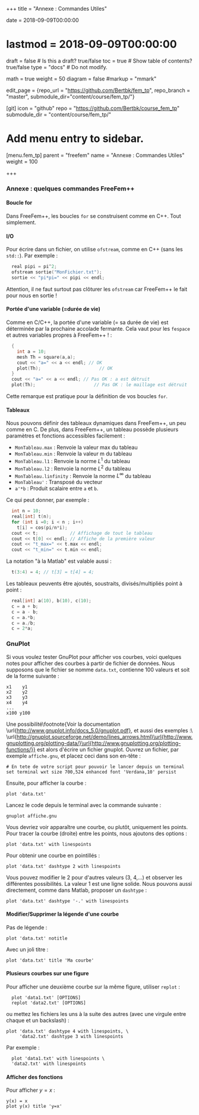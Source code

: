 +++
title = "Annexe : Commandes Utiles"

date = 2018-09-09T00:00:00
# lastmod = 2018-09-09T00:00:00

draft = false  # Is this a draft? true/false
toc = true  # Show table of contents? true/false
type = "docs"  # Do not modify.

math = true
weight = 50
diagram = false
#markup = "mmark"


edit_page = {repo_url = "https://github.com/Bertbk/fem_tp", repo_branch = "master", submodule_dir="content/course/fem_tp/"}

[git]
  icon = "github"
  repo = "https://github.com/Bertbk/course_fem_tp"
  submodule_dir = "content/course/fem_tp/"

# Add menu entry to sidebar.
[menu.fem_tp]
  parent = "freefem"
  name = "Annexe : Commandes Utiles"
  weight = 100

+++

$\newcommand{\diff}{\mathrm{d}}$
$\newcommand{\xx}{\mathbf{x}}$
$\newcommand{\vec}[1]{\mathbf{#1}}$
$\newcommand{\conj}[1]{\overline{#1}}$
$\newcommand{\Pb}{\mathbb{P}}$
$\newcommand{\dn}{\partial\_{\mathbf{n}}}$
$\newcommand{\Lo}{L^2(\Omega)}$
$\newcommand{\Ho}{H^1(\Omega)}$
$\newcommand{\Hoz}{H^1\_0(\Omega)}$
$\newcommand{\dsp}{\displaystyle}$
$\newcommand{\uh}{u\_h}$
$\newcommand{\eh}{e\_h}$
$\newcommand{\norm}[1]{\left\\|#1\right\\|}$
$\newcommand{\normL}[1]{\norm{#1}\_{\Lo}}$
$\newcommand{\normH}[1]{\norm{#1}\_{\Ho}}$

### Annexe : quelques commandes FreeFem++


#### Boucle for
Dans FreeFem++, les boucles `for` se construisent comme en C++. Tout simplement.

#### I/O

Pour écrire dans un fichier, on utilise `ofstream`, comme en C++ (sans les `std::`). Par exemple :

```cpp
  real pipi = pi^2;
  ofstream sortie("MonFichier.txt");
  sortie << "pi*pi=" << pipi << endl;
```

Attention, il ne faut surtout pas clôturer les `ofstream` car FreeFem++ le fait pour nous en sortie !

#### Portée d'une variable (=durée de vie)

Comme en C/C++, la portée d'une variable (= sa durée de vie) est déterminée par la prochaine accolade fermante. Cela vaut pour les `fespace` et autres variables propres à FreeFem++ ! :
```cpp
  {
    int a = 10;
    mesh Th = square(a,a);
    cout << "a=" << a << endl; // OK
    plot(Th);                      // OK
  }
  cout << "a=" << a << endl; // Pas OK : a est détruit
  plot(Th);                      // Pas OK : le maillage est détruit
```
Cette remarque est pratique pour la définition de vos boucles `for`.

#### Tableaux

Nous pouvons définir des tableaux dynamiques dans FreeFem++, un peu comme en C. De plus, dans FreeFem++, un tableau possède plusieurs paramètres et fonctions accessibles facilement :

  - `MonTableau.max` : Renvoie la valeur max du tableau 
  - `MonTableau.min` : Renvoie la valeur m du tableau
  - `MonTableau.l1`  : Renvoie la norme $L^1$ du tableau
  - `MonTableau.l2`  : Renvoie la norme $L^2$ du tableau
  - `MonTableau.linfinity`  : Renvoie la norme $L^{\infty}$ du tableau
  - `MonTableau'`    : Transposé du vecteur
  - `a'*b`    : Produit scalaire entre `a` et `b`.
  

  Ce qui peut donner, par exemple :

```cpp
  int n = 10;
  real[int] t(n);
  for (int i =0; i < n ; i++)
    t[i] = cos(pi/n*i);
  cout << t;            // Affichage de tout le tableau
  cout << t[0] << endl; // Affiche de la première valeur
  cout << "t_max=" << t.max << endl;
  cout << "t_min=" << t.min << endl;
```

La notation "à la Matlab" est valable aussi :
```cpp
  t(3:4) = 4; // t[3] = t[4] = 4;
```

Les tableaux peuvents être ajoutés, soustraits, divisés/multipliés point à point :
```cpp
  real[int] a(10), b(10), c(10);
  c = a + b;
  c = a - b;
  c = a.*b;
  c = a./b;
  c = 2*a;
```

### GnuPlot

Si vous voulez tester GnuPlot pour afficher vos courbes, voici quelques notes pour afficher des courbes à partir de fichier de données. Nous supposons que le fichier se nomme `data.txt`, contienne 100 valeurs et soit de la forme suivante :
```
x1    y1
x2    y2
x3    y3
x4    y4
...  
x100 y100
```

Une possibilité\footnote{Voir la documentation \url{http://www.gnuplot.info/docs_5.0/gnuplot.pdf}, et aussi des exemples :\\ \url{http://gnuplot.sourceforge.net/demo/lines_arrows.html}\url{http://www.gnuplotting.org/plotting-data/}\url{http://www.gnuplotting.org/plotting-functions/}} est alors d'écrire un fichier gnuplot. Ouvrez un fichier, par exemple `affiche.gnu`, et placez ceci dans son en-tête :
```gnuplot
# En tete de votre script pour pouvoir le lancer depuis un terminal
set terminal wxt size 700,524 enhanced font 'Verdana,10' persist
```
Ensuite, pour afficher la courbe :
```gnuplot
plot 'data.txt'
```
Lancez le code depuis le terminal avec la commande suivante :

```bertbash
gnuplot affiche.gnu
```

Vous devriez voir apparaître une courbe, ou plutôt, uniquement les points. Pour tracer la courbe (droite) entre les points, nous ajoutons des options :
```gnuplot
plot 'data.txt' with linespoints
```
Pour obtenir une courbe en pointillés :
```gnuplot
plot 'data.txt' dashtype 2 with linespoints
```
Vous pouvez modifier le 2 pour d'autres valeurs (3, 4,...) et observer les différentes possibilités. La valeur 1 est une ligne solide. Nous pouvons aussi directement, comme dans Matlab, proposer un `dashtype` :
```gnuplot
plot 'data.txt' dashtype '-.' with linespoints
```

#### Modifier/Supprimer la légende d'une courbe

Pas de légende :
```gnuplot
plot 'data.txt' notitle
```
Avec un joli titre :
```gnuplot
plot 'data.txt' title 'Ma courbe'
```

#### Plusieurs courbes sur une figure

Pour afficher une deuxième courbe sur la même figure, utiliser `replot` :
```gnuplot
  plot 'data1.txt' [OPTIONS]
  replot 'data2.txt' [OPTIONS]
```
ou mettez les fichiers les uns à la suite des autres (avec une virgule entre chaque et un backslash) :
```gnuplot
plot 'data.txt' dashtype 4 with linespoints, \
     'data2.txt' dashtype 3 with linespoints
```
Par exemple :
```gnuplot
  plot 'data1.txt' with linespoints \
  'data2.txt' with linespoints
```

#### Afficher des fonctions

Pour afficher $y=x$ :
```gnuplot
y(x) = x
plot y(x) title 'y=x'
```
